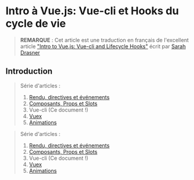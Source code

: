 # Intro à Vue.js: Vue-cli et Hooks du cycle de vie

>**REMARQUE** : Cet article est une traduction en français de l'excellent article ["Intro to Vue.js: Vue-cli and Lifecycle Hooks"](https://css-tricks.com/intro-to-vue-3-vue-cli-lifecycle-hooks/) écrit par [Sarah Drasner](https://github.com/sdras)

## Introduction



> Série d'articles :
>  1. [Rendu, directives et événements](../intro-to-vue-1-rendering-directives-events)
>  2. [Composants, Props et Slots](../intro-to-vue-2-components-props-slots)
>  3. Vue-cli (Ce document !)
>  4. [Vuex](../intro-to-vue-4-vuex)
>  5. [Animations](../intro-to-vue-5-animations)



> Série d'articles :
>  1. [Rendu, directives et événements](../intro-to-vue-1-rendering-directives-events)
>  2. [Composants, Props et Slots](../intro-to-vue-2-components-props-slots)
>  3. Vue-cli (Ce document !)
>  4. [Vuex](../intro-to-vue-4-vuex)
>  5. [Animations](../intro-to-vue-5-animations)
